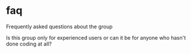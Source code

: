 # faq
Frequently asked questions about the group

Is this group only for experienced users or can it be for anyone who hasn't done coding at all?

